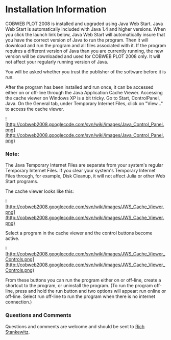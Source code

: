 # Installation Information #

COBWEB PLOT 2008 is installed and upgraded using Java Web Start. Java Web Start is automatically included with Java 1.4 and higher versions. When you click the launch link below, Java Web Start will automatically insure that you have the correct version of Java to run the program. Then it will download and run the program and all files associated with it. If the program requires a different version of Java than you are currently running, the new version will be downloaded and used for COBWEB PLOT 2008 only. It will not affect your regularly running version of Java.

You will be asked whether you trust the publisher of the software before it is run.

After the program has been installed and run once, it can be accessed either on or off-line through the Java Application Cache Viewer. Accessing the cache viewer on Windows XP is a bit tricky. Go to Start, ControlPanel, Java. On the General tab, under Temporary Internet Files, click on "View..." to access the cache viewer.

![http://cobweb2008.googlecode.com/svn/wiki/images/Java_Control_Panel.png](http://cobweb2008.googlecode.com/svn/wiki/images/Java_Control_Panel.png)

### Note: ###
The Java Temporary Internet Files are separate from your system's regular Temporary Internet Files. If you clear your system's Temporary Internet Files through, for example, Disk Cleanup, it will not affect Julia or other Web Start programs.

The cache viewer looks like this:

![http://cobweb2008.googlecode.com/svn/wiki/images/JWS_Cache_Viewer.png](http://cobweb2008.googlecode.com/svn/wiki/images/JWS_Cache_Viewer.png)

Select a program in the cache viewer and the control buttons become active.

![http://cobweb2008.googlecode.com/svn/wiki/images/JWS_Cache_Viewer_Controls.png](http://cobweb2008.googlecode.com/svn/wiki/images/JWS_Cache_Viewer_Controls.png)

From these buttons you can run the program either on or off-line, create a shortcut to the program, or uninstall the program. (To run the program off-line, press and hold the run button and two options will appear: run online or off-line. Select run off-line to run the program when there is no internet connection.)

### Questions and Comments ###

Questions and comments are welcome and should be sent to [Rich Stankewitz](mailto:rstankewitz@bsu.edu).